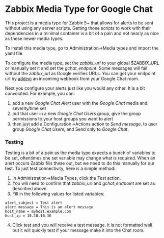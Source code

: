# Zabbix Media Type for Google Chat

This project is a media type for Zabbix 5+ that allows for alerts to be sent without using any server scripts. Getting those scripts to work with their dependencies in a minimal container is a bit of a pain and not nearly as nice as these newer media types.

To install this media type, go to Administration->Media types and import the yaml file.

To configure the media type, set the *zabbix_url* to your global $ZABBIX_URL or manually set it and set the *gchat_endpoint*. Some messages will fail without the *zabbix_url* as Google verifies URLs. You can get your endpoint url by [adding](https://developers.google.com/hangouts/chat/how-tos/webhooks) an incomimg webhook from your Google Chat room.

Next you configure your alerts just like you would any other. It is a bit convoluted. For example, you can:
1. add a new *Google Chat Alert* user with the *Google Chat* media and severity/time set
2. put that user in a new *Google Chat Users* group, give the group permissions to your host groups you want to alert
3. then just add a Configuration->Actions action to *Send message*, to user group *Google Chat Users*, and Send only to *Google Chat*.

### Testing

Testing is a bit of a pain as the media type expects a bunch of variables to be set, oftentimes one set variable may change what is required. When an alert occurs Zabbix fills these out, but we need to do this manually for our test. To just test connectivity, here is a simple method:

1. In Administration->Media Types, click the Test action.
2. You will need to confirm that *zabbix_url* and *gchat_endpoint* are set as described above.
3. Fill in the following values for listed variables: 
  ```event_source = 1
alert_subject = Test alert
alert_message = This is an alert message
host_name = myhost.example.com
host_ip = 10.10.10.10
```
4. Click test and you will receive a test message. It is not formatted well but it will quickly test if your message make it into the Chat room.
